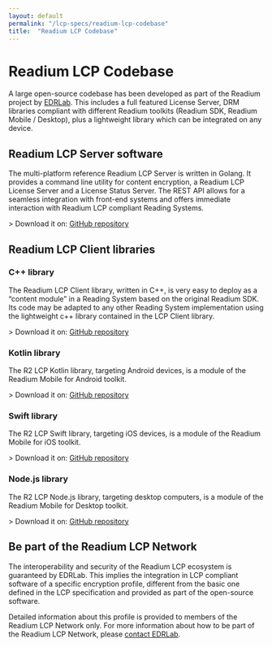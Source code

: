 ```yaml
---
layout: default
permalink: "/lcp-specs/readium-lcp-codebase"
title:  "Readium LCP Codebase"
---
```


# Readium LCP Codebase 

A large open-source codebase has been developed as part of the Readium project by [EDRLab](https://www.edrlab.org). This includes a full featured License Server, DRM libraries compliant with different Readium toolkits (Readium SDK, Readium Mobile / Desktop), plus a lightweight library which can be integrated on any device. 

## Readium LCP Server software

The multi-platform reference Readium LCP Server is written in Golang. It provides a command line utility for content encryption, a Readium LCP License Server and a License Status Server. The REST API allows for a seamless integration with front-end systems and offers immediate interaction with Readium LCP compliant Reading Systems.  

&gt; Download it on: [GitHub repository](https://github.com/readium/readium-lcp-server)

## Readium LCP Client libraries

### C++ library

The Readium LCP Client library, written in C++, is very easy to deploy as a “content module” in a Reading System based on the original Readium SDK. Its code may be adapted to any other Reading System implementation using the lightweight c++ library contained in the LCP Client library.

&gt; Download it on: [GitHub repository](https://github.com/readium/readium-lcp-client)

### Kotlin library

The R2 LCP Kotlin library, targeting Android devices, is a module of the Readium Mobile for Android toolkit.

&gt; Download it on: [GitHub repository](https://github.com/readium/r2-lcp-kotlin)

### Swift library

The R2 LCP Swift library, targeting iOS devices, is a module of the Readium Mobile for iOS toolkit.

&gt; Download it on: [GitHub repository](https://github.com/readium/r2-lcp-swift)

### Node.js library

The R2 LCP Node.js library, targeting desktop computers, is a module of the Readium Mobile for Desktop toolkit.

&gt; Download it on: [GitHub repository](https://github.com/readium/r2-lcp-js)

## Be part of the Readium LCP Network
The interoperability and security of the Readium LCP ecosystem is guaranteed by EDRLab. 
This implies the integration in LCP compliant software of a specific encryption profile, different from the basic one defined in the LCP specification and provided as part of the open-source software.

Detailed information about this profile is provided to members of the Readium LCP Network only. For more information about how to be part of the Readium LCP Network, please [contact EDRLab](https://edrlab.org/edrlab/contact).

 

